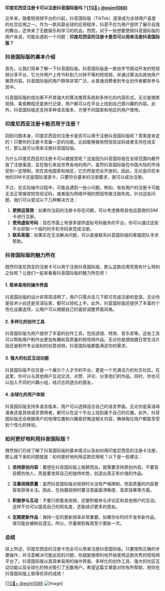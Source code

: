 **印度尼西亚注册卡可以注册抖音国际版吗？[[TG💪+ @esim1088](https://t.me/s/esim1088)]**

近年来，随着短视频平台的兴起，抖音国际版（TikTok）逐渐成为全球用户喜爱的社交应用之一。作为一款风靡全球的应用程序，抖音不仅为用户提供了展示自我的舞台，还带来了无数娱乐和学习的机会。然而，对于一些想要使用抖音国际版的用户来说，可能会遇到一个问题：**印度尼西亚的注册卡是否可以用来注册抖音国际版？**

### 抖音国际版的基本介绍

首先，让我们简单了解一下抖音国际版。抖音国际版是一款由字节跳动开发的短视频分享平台，它允许用户上传15秒到几分钟不等的短视频，并通过算法向其他用户推荐内容。抖音国际版的用户群体非常广泛，从普通消费者到专业创作者都有参与其中。

抖音国际版的成功离不开其强大的算法推荐系统和多样化的内容形式。无论是搞笑视频、美食教程还是旅行记录，用户都可以在平台上找到自己感兴趣的内容。此外，抖音国际版还支持多种语言版本，方便不同国家和地区的用户使用。

### 印度尼西亚注册卡能否用于注册？

回到问题本身，印度尼西亚的注册卡是否可以用于注册抖音国际版呢？答案是肯定的！只要你的注册卡具备一定的功能，比如能够接收短信验证码或者支持在线支付，那么就可以用来注册抖音国际版。

为什么印度尼西亚的注册卡可以被接受呢？这是因为抖音国际版在全球范围内都开放了注册渠道，旨在吸引来自世界各地的用户。虽然抖音国际版在中国大陆的市场受到一定限制，但在其他国家和地区，它仍然是完全开放的。因此，无论是印尼本地的SIM卡还是国际漫游卡，只要符合基本的注册要求，就可以成功注册。

不过，在实际操作过程中，可能会遇到一些小问题。例如，有些用户的注册卡可能无法正常接收短信验证码，或者因为网络环境的原因导致注册失败。针对这些问题，我们可以尝试以下几种解决方法：

1. **更换运营商**：如果你当前的注册卡存在问题，可以考虑换用其他运营商的SIM卡进行注册。
2. **使用虚拟号码**：现在市面上有很多提供虚拟号码服务的平台，你可以通过这些平台获取一个临时的手机号码来完成注册。
3. **联系客服**：如果实在无法解决问题，可以直接联系抖音国际版的客服团队寻求帮助。

### 抖音国际版的魅力所在

既然印度尼西亚的注册卡可以用于注册抖音国际版，那么这款应用究竟有什么特别之处呢？让我们一起来看看抖音国际版的魅力所在吧！

#### 1. 简单易用的操作界面

抖音国际版的设计非常简洁明了，用户只需点击几下即可完成注册和登录。无论你是技术小白还是资深玩家，都可以轻松上手。此外，抖音国际版还提供了丰富的个性化设置选项，让用户可以根据自己的喜好调整界面风格。

#### 2. 多样化的创作工具

抖音国际版为用户提供了丰富的创作工具，包括滤镜、特效、音乐库等。这些工具可以帮助用户制作出更加有趣和高质量的短视频作品。无论你是想拍摄日常生活片段还是制作专业级别的创意视频，抖音国际版都能满足你的需求。

#### 3. 强大的社区互动功能

抖音国际版不仅仅是一个展示个人才华的平台，更是一个充满活力的社交社区。在这里，你可以与其他用户互动交流，点赞、评论、分享他们的作品。同时，你也可以加入不同的兴趣小组，结识志同道合的朋友。

#### 4. 全球化的用户体验

抖音国际版支持多语言版本，用户可以选择适合自己的语言界面。无论你是英语母语者还是其他语言使用者，都可以在这个平台上找到属于自己的位置。此外，抖音国际版还会根据用户的地理位置和兴趣爱好推送相关内容，确保每位用户都能享受到个性化的体验。

### 如何更好地利用抖音国际版？

既然我们已经了解了抖音国际版的基本情况以及如何用印度尼西亚的注册卡注册，那么接下来的问题就是：如何更好地利用这款应用呢？以下是一些建议：

1. **坚持原创内容**：要想在抖音国际版上脱颖而出，就需要坚持原创内容。不要盲目模仿他人，而是要发挥自己的独特优势，创造出真正有价值的作品。

2. **注重视频质量**：虽然抖音国际版对视频时长没有严格限制，但高质量的内容更容易获得关注。因此，在拍摄视频时要注意画面清晰度、音质效果等方面。

3. **积极参与互动**：不要只顾着发视频，还要积极参与评论区和其他用户的互动。这样不仅可以提高自己的知名度，还能结识更多的朋友。

4. **定期更新作品**：保持一定的更新频率非常重要。如果你长时间不发布新作品，很可能会被粉丝遗忘。所以，尽量做到每周至少更新一次。

### 总结

综上所述，印度尼西亚的注册卡完全可以用来注册抖音国际版。只要按照正确的步骤操作，并注意解决可能出现的问题，你就能够顺利地开始使用这款优秀的短视频平台了。抖音国际版以其简单易用的操作界面、多样化的创作工具、强大的社区互动功能以及全球化的特点吸引了无数用户。希望这篇文章能对你有所帮助，祝你在抖音国际版上取得优异的成绩！

[[TG💪+ @esim1088](https://t.me/s/esim1088) ![Image](https://i.postimg.cc/4NQfJmqS/Snipaste-2025-05-13-00-14-12.png)]